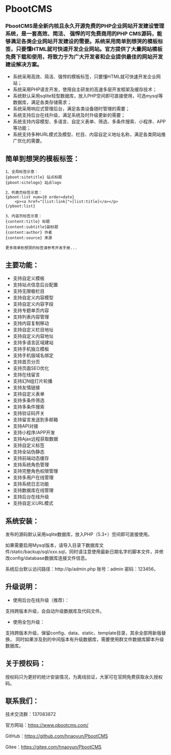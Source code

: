 # PbootCMS

### PbootCMS是全新内核且永久开源免费的PHP企业网站开发建设管理系统，是一套高效、简洁、 强悍的可免费商用的PHP CMS源码，能够满足各类企业网站开发建设的需要。系统采用简单到想哭的模板标签，只要懂HTML就可快速开发企业网站。官方提供了大量网站模板免费下载和使用，将致力于为广大开发者和企业提供最佳的网站开发建设解决方案。
* 系统采用高效、简洁、强悍的模板标签，只要懂HTML就可快速开发企业网站；
* 系统采用PHP语言开发，使用自主研发的高速多层开发框架及缓存技术；
* 系统默认采用sqlite轻型数据库，放入PHP空间即可直接使用，可选mysql等数据库，满足各类存储需求；
* 系统采用响应式管理后台，满足各类设备随时管理的需要；
* 系统支持后台在线升级，满足系统及时升级更新的需要；
* 系统支持内容模型、多语言、自定义表单、筛选、多条件搜索、小程序、APP等功能；
* 系统支持多种URL模式及模型、栏目、内容自定义地址名称，满足各类网站推广优化的需要。

##  简单到想哭的模板标签：
```
1、全局标签示意：
{pboot:sitetitle} 站点标题 
{pboot:sitelogo} 站点logo

2、列表页标签示意：
{pboot:list num=10 order=date}
	<p><a href="[list:link]">[list:title]</a></p>
{/pboot:list}

3、内容页标签示意：
{content:title} 标题
{content:subtitle}副标题
{content:author} 作者
{content:source} 来源

更多简单到想哭的标签请参考开发手册...

```

##  主要功能：
* 支持自定义模板
* 支持站点信息后台配置
* 支持无限极栏目
* 支持自定义内容模型
* 支持自定义内容字段
* 支持专题单页内容
* 支持列表内容管理
* 支持内容复制移动
* 支持自定义栏目地址
* 支持自定义内容地址
* 支持多语言区域建站
* 支持手机独立模板
* 支持手机版域名绑定
* 支持首页分页
* 支持页面SEO优化
* 支持在线留言
* 支持幻N组灯片轮播
* 支持友情链接
* 支持自定义表单
* 支持多条件筛选
* 支持多条件搜索
* 支持验证码开关
* 支持留言发送到多邮箱
* 支持API对接
* 支持小程序/APP开发
* 支持Ajax远程获取数据
* 支持自定义标签
* 支持全站伪静态
* 支持前端动态缓存
* 支持系统角色管理
* 支持完整角色权限管理
* 支持多用户在线管理
* 支持系统日志功能
* 支持数据库在线管理
* 支持后台在线升级
* 支持自定义URL模式

##  系统安装：

发布的源码默认采用sqlite数据库，放入PHP（5.3+）空间即可直接使用。 

如果需要启用Mysql版本，请导入目录下数据库文件/static/backup/sql/xxx.sql，同时请注意使用最新日期名字的脚本文件，并修改config/database数据库连接文件信息。

系统后台默认访问路径：http://ip/admin.php   账号：admin   密码：123456，


##  升级说明：

* 使用后台在线升级（推荐）：

支持跨版本升级，会自动升级数据库及代码文件。

* 使用全包升级：

支持跨版本升级，保留config、data、static、template目录，其余全部用新版替换， 同时如果涉及到的中间版本有升级数据库，需要使用群文件数据库脚本升级数据库。


##  关于授权码：
授权码只为更好的统计安装情况，为离线验证，大家可在官网免费获取永久授权码。


##  联系我们：

技术交流群：137083872

官方网站：https://www.pbootcms.com/

GitHub：https://github.com/hnaoyun/PbootCMS

Gitee：https://gitee.com/hnaoyun/PbootCMS 
